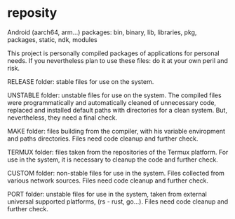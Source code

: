 # reposity

Android (aarch64, arm...) packages: bin, binary, lib, libraries, pkg, packages, static, ndk, modules

This project is personally compiled packages of applications for personal needs. If you nevertheless plan to use these files: do it at your own peril and risk.

RELEASE folder: stable files for use on the system.

UNSTABLE folder: unstable files for use on the system. The compiled files were programmatically and automatically cleaned of unnecessary code, replaced and installed default paths with directories for a clean system. But, nevertheless, they need a final check.

MAKE folder: files building from the compiler, with his variable enviropment and paths directories. Files need code cleanup and further check.

TERMUX folder: files taken from the repositories of the Termux platform. For use in the system, it is necessary to cleanup the code and further check.

CUSTOM folder: non-stable files for use in the system. Files collected from various network sources. Files need code cleanup and further check.

PORT folder: unstable files for use in the system, taken from external universal supported platforms, (rs - rust, go...). Files need code cleanup and further check.

